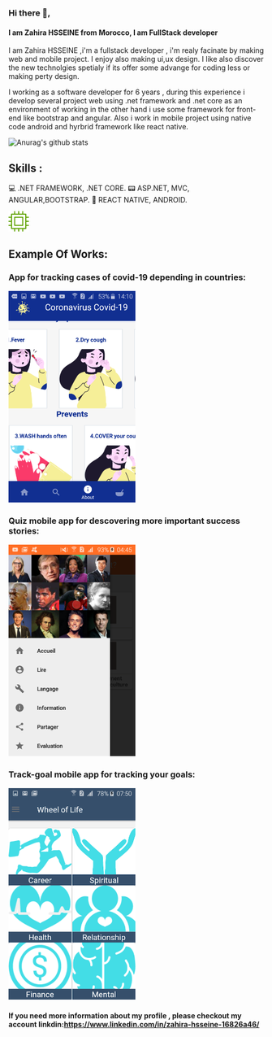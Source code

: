 
### Hi there 👋,
#### I am  Zahira HSSEINE from Morocco, I am FullStack developer

I am Zahira HSSEINE ,i'm a fullstack developer , i'm realy facinate by making web and mobile project. I enjoy also making ui,ux design. 
I like also discover the new technolgies spetialy if its offer some advange for coding less or making perty design.

I working as a software developer for 6 years , during this experience i develop several project web using .net framework and .net core as an environment of working in the other hand i use some framework for front-end like bootstrap and angular. Also i work in mobile project using native code android and hyrbrid framework like react native.

![Anurag's github stats](https://github-readme-stats.vercel.app/api?username=zahirahsseine)


## Skills : 
:computer: .NET FRAMEWORK, .NET CORE.
:pager: ASP.NET, MVC, ANGULAR,BOOTSTRAP.
:iphone: REACT NATIVE, ANDROID.


<a href='https://docs.github.com/en/developers'><img src='https://raw.githubusercontent.com/acervenky/animated-github-badges/master/assets/devbadge.gif' width='40' height='40'></a> 

## Example Of Works:

### App for tracking cases of covid-19 depending in countries:
<a  href="#" target="_blank"><img src="https://github.com/zahirahsseine/zahirahsseine/blob/master/Screenshot_2020-05-14-14-10-11.png" width="250" /></a>

### Quiz mobile app for descovering more important success stories:
<a  href="https://play.google.com/store/apps/details?id=com.quizwhos.quizsuccesspeople" target="_blank" ><img src="https://github.com/zahirahsseine/zahirahsseine/blob/master/Screenshot_2020-05-26-04-45-56.png" width="250" /></a>


### Track-goal mobile app for tracking your goals:
<a href="https://play.google.com/store/apps/details?id=com.trackgoal" target="_blank"><img src="https://github.com/zahirahsseine/zahirahsseine/blob/master/trackgoal.png" width="250" /></a>

#### If you need more information about my profile , please checkout my account linkdin:https://www.linkedin.com/in/zahira-hsseine-16826a46/


